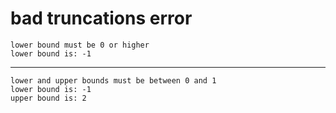 # bad truncations error

    lower bound must be 0 or higher
    lower bound is: -1

---

    lower and upper bounds must be between 0 and 1
    lower bound is: -1
    upper bound is: 2

